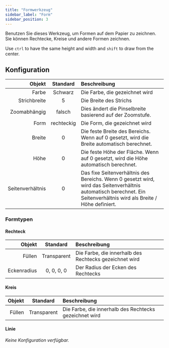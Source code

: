 ```yaml
---
title: "Formwerkzeug"
sidebar_label: "Form"
sidebar_position: 3
---
```



Benutzen Sie dieses Werkzeug, um Formen auf dem Papier zu zeichnen. Sie können Rechtecke, Kreise und andere Formen zeichnen.

Use `ctrl` to have the same height and width and `shift` to draw from the center.

## Konfiguration

|           Objekt |  Standard  | Beschreibung                                                                                                                                                         |
| ----------------:|:----------:|:-------------------------------------------------------------------------------------------------------------------------------------------------------------------- |
|            Farbe |  Schwarz   | Die Farbe, die gezeichnet wird                                                                                                                                       |
|     Strichbreite |     5      | Die Breite des Strichs                                                                                                                                               |
|     Zoomabhängig |   falsch   | Dies ändert die Pinselbreite basierend auf der Zoomstufe.                                                                                                            |
|             Form | rechteckig | Die Form, die gezeichnet wird                                                                                                                                        |
|           Breite |     0      | Die feste Breite des Bereichs. Wenn auf 0 gesetzt, wird die Breite automatisch berechnet.                                                                            |
|             Höhe |     0      | Die feste Höhe der Fläche. Wenn auf 0 gesetzt, wird die Höhe automatisch berechnet.                                                                                  |
| Seitenverhältnis |     0      | Das fixe Seitenverhältnis des Bereichs. Wenn 0 gesetzt wird, wird das Seitenverhältnis automatisch berechnet. Ein Seitenverhältnis wird als Breite / Höhe definiert. |

### Formtypen

#### Rechteck

|      Objekt |  Standard   | Beschreibung                                           |
| -----------:|:-----------:|:------------------------------------------------------ |
|      Füllen | Transparent | Die Farbe, die innerhalb des Rechtecks gezeichnet wird |
| Eckenradius | 0, 0, 0, 0  | Der Radius der Ecken des Rechtecks                     |

#### Kreis

| Objekt |  Standard   | Beschreibung                                           |
| ------:|:-----------:|:------------------------------------------------------ |
| Füllen | Transparent | Die Farbe, die innerhalb des Rechtecks gezeichnet wird |

#### Linie

*Keine Konfiguration verfügbar.*
